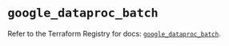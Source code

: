 # `google_dataproc_batch`

Refer to the Terraform Registry for docs: [`google_dataproc_batch`](https://registry.terraform.io/providers/hashicorp/google/6.11.0/docs/resources/dataproc_batch).
